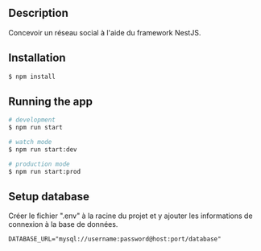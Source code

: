 
## Description

Concevoir un réseau social à l'aide du framework NestJS.

## Installation

```bash
$ npm install
```

## Running the app

```bash
# development
$ npm run start

# watch mode
$ npm run start:dev

# production mode
$ npm run start:prod
```

## Setup database

Créer le fichier ".env" à la racine du projet et y ajouter les informations de connexion à la base de données.

```ENV
DATABASE_URL="mysql://username:password@host:port/database"
```